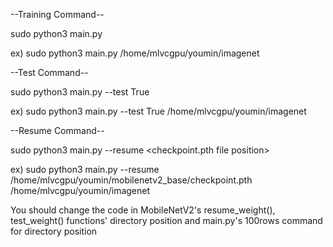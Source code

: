 --Training Command--

sudo python3 main.py <directory position of ImageNet dataset>

ex) sudo python3 main.py /home/mlvcgpu/youmin/imagenet




--Test Command--

sudo python3 main.py --test True <directory position of ImageNet dataset>

ex) sudo python3 main.py --test True /home/mlvcgpu/youmin/imagenet




--Resume Command--

sudo python3 main.py --resume <checkpoint.pth file position> <directory position of ImageNet dataset>

ex) sudo python3 main.py --resume /home/mlvcgpu/youmin/mobilenetv2_base/checkpoint.pth /home/mlvcgpu/youmin/imagenet




You should change the code in MobileNetV2's resume_weight(), test_weight() functions' directory position and main.py's 100rows command for directory position
